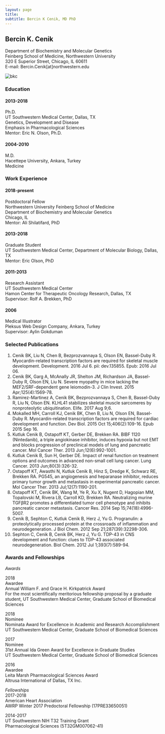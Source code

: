 ```yaml
---
layout: page
title:
subtitle: Bercin K Cenik, MD PhD
---
```


## **Bercin K. Cenik**
Department of Biochemistry and Molecular Genetics  
Feinberg School of Medicine, Northwestern University  
320 E Superior Street, Chicago, IL 60611  
E-mail: Bercin.Cenik[at]northwestern.edu

![bkc](https://pbs.twimg.com/profile_images/982346352846778369/xaIo-Z44_400x400.jpg)

### **Education**

#### 2013-2018
Ph.D.				
UT Southwestern Medical Center, Dallas, TX  
Genetics, Development and Disease  
Emphasis in Pharmacological Sciences  
Mentor: Eric N. Olson, Ph.D.
        
#### 2004-2010
M.D.  
Hacettepe University, Ankara, Turkey  
Medicine


### **Work Experience**

#### 2018-present
Postdoctoral Fellow  
Northwestern University Feinberg School of Medicine  
Department of Biochemistry and Molecular Genetics  
Chicago, IL  
Mentor: Ali Shilatifard, PhD
#### 2013-2018	
Graduate Student  
UT Southwestern Medical Center, Department of Molecular Biology, Dallas, TX  
Mentor: Eric Olson, PhD
#### 2011-2013
Research Assistant  
UT Southwestern Medical Center  
Hamon Center for Therapeutic Oncology Research, Dallas, TX  
Supervisor: Rolf A. Brekken, PhD
#### 2006
Medical Illustrator  
Pleksus Web Design Company, Ankara, Turkey  
Supervisor: Aylin Gokduman

### **Selected Publications**

1.	Cenik BK, Liu N, Chen B, Bezprozvannaya S, Olson EN, Bassel-Duby R. Myocardin-related transcription factors are required for skeletal muscle development. Development. 2016 Jul 6. pii: dev.135855. Epub: 2016 Jul 06.
2.	Cenik BK, Garg A, McAnally JR, Shelton JM, Richardson JA, Bassel-Duby R, Olson EN, Liu N. Severe myopathy in mice lacking the MEF2/SRF-dependent gene leiomodin-3. J Clin Invest. 2015 Apr;125(4):1569-78.
3.	Ramirez-Martinez A, Cenik BK, Bezprozvannaya S, Chen B, Bassel-Duby R, Liu N, Olson EN. KLHL41 stabilizes skeletal muscle sarcomeres by nonproteolytic ubiquitination. Elife. 2017 Aug 9;6. 
4.	Mokalled MH, Carroll KJ, Cenik BK, Chen B, Liu N, Olson EN, Bassel-Duby R. Myocardin-related transcription factors are required for cardiac development and function. Dev Biol. 2015 Oct 15;406(2):109-16. Epub 2015 Sep 16.
5.	Kutluk Cenik B, Ostapoff KT, Gerber DE, Brekken RA. BIBF 1120 (Nintedanib), a triple angiokinase inhibitor, induces hypoxia but not EMT and blocks progression of preclinical models of lung and pancreatic cancer. Mol Cancer Ther. 2013 Jun;12(6):992-1001. 
6.	Kutluk Cenik B, Sun H, Gerber DE. Impact of renal function on treatment options and outcomes in advanced non-small cell lung cancer. Lung Cancer. 2013 Jun;80(3):326-32. 
7.	Ostapoff KT, Awasthi N, Kutluk Cenik B, Hinz S, Dredge K, Schwarz RE, Brekken RA. PG545, an angiogenesis and heparanase inhibitor, reduces primary tumor growth and metastasis in experimental pancreatic cancer. Mol Cancer Ther. 2013 Jul;12(7):1190-201. 
8.	Ostapoff KT, Cenik BK, Wang M, Ye R, Xu X, Nugent D, Hagopian MM, Topalovski M, Rivera LB, Carroll KD, Brekken RA. Neutralizing murine TGFβR2 promotes a differentiated tumor cell phenotype and inhibits pancreatic cancer metastasis. Cancer Res. 2014 Sep 15;74(18):4996-5007.
9.	Cenik B, Sephton C, Kutluk Cenik B, Herz J, Yu G. Progranulin: a proteolytically processed protein at the crossroads of inflammation and neurodegeneration. J Biol Chem. 2012 Sep 21;287(39):32298-306. 
10.	Sephton C, Cenik B, Cenik BK, Herz J, Yu G.  TDP-43 in CNS development and function: clues to TDP-43 associated neurodegeneration. Biol Chem. 2012 Jul 1;393(7):589-94.


### **Awards and Fellowships**

*Awards*

2018  
Awardee  
Annual William F. and Grace H. Kirkpatrick Award  
For the most scientifically meritorious fellowship proposal by a graduate student, UT Southwestern Medical Center, Graduate School of Biomedical Sciences

2018  
Nominee  
Nominata Award for Excellence in Academic and Research Accomplishment  
UT Southwestern Medical Center, Graduate School of Biomedical Sciences  

2017  
Nominee  
31st Annual Ida Green Award for Excellence in Graduate Studies   
UT Southwestern Medical Center, Graduate School of Biomedical Sciences  

2016  
Awardee  
Leita Marsh Pharmacological Sciences Award   
Altrusa International of Dallas, TX Inc.


*Fellowships*  
2017-2018  
American Heart Association  
AWRP Winter 2017 Predoctoral Fellowship (17PRE33650051)

2014-2017  
UT Southwestern NIH T32 Training Grant  
Pharmacological Sciences (5T32GM007062-41)


